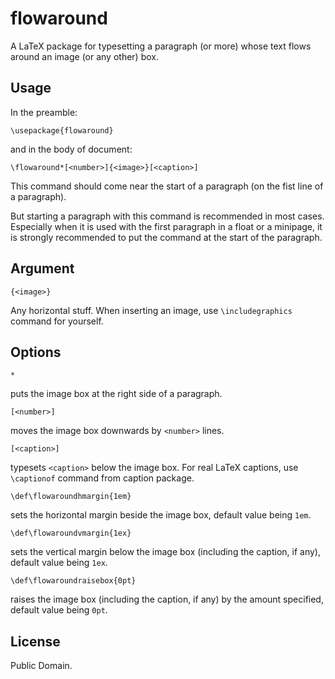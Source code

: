 
# flowaround

A LaTeX package for typesetting a paragraph (or more) whose text flows around an image (or any other) box.

## Usage

In the preamble:
```
\usepackage{flowaround}
```
and in the body of document:
```
\flowaround*[<number>]{<image>}[<caption>]
```
This command should come near the start of a paragraph (on the fist line of a paragraph).

But starting a paragraph with this command is recommended in most cases.
Especially when it is used with the first paragraph in a float or a minipage,
it is strongly recommended to put the command at the start of the paragraph.

## Argument

```
{<image>}
```
Any horizontal stuff.
When inserting an image, use `\includegraphics` command for yourself.

## Options

```
*
```
puts the image box at the right side of a paragraph.

```
[<number>]
```
moves the image box downwards by `<number>` lines.

```
[<caption>]
```
typesets `<caption>` below the image box.
For real LaTeX captions, use `\captionof` command from caption package.

```
\def\flowaroundhmargin{1em}
```
sets the horizontal margin beside the image box, default value being `1em`.

```
\def\flowaroundvmargin{1ex}
```
sets the vertical margin below the image box (including the caption, if any),
default value being `1ex`.

```
\def\flowaroundraisebox{0pt}
```
raises the image box (including the caption, if any) by the amount specified,
default value being `0pt`.

## License

Public Domain.
